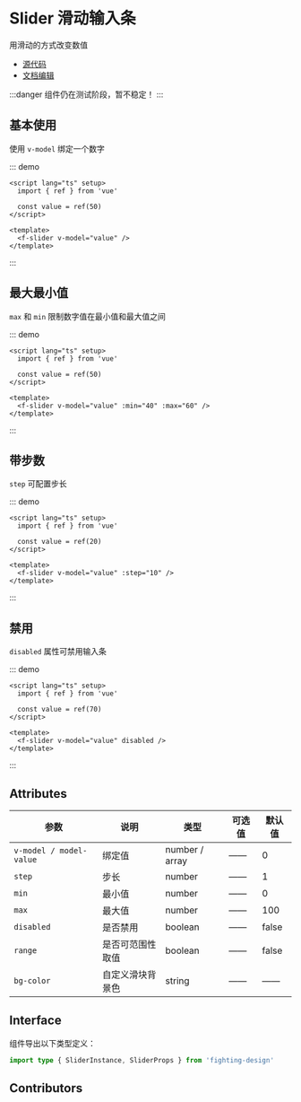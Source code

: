 # Slider 滑动输入条

用滑动的方式改变数值

- [源代码](https://github.com/FightingDesign/fighting-design/tree/master/packages/fighting-design/slider)
- [文档编辑](https://github.com/FightingDesign/fighting-design/blob/master/docs/docs/components/slider.md)

:::danger
组件仍在测试阶段，暂不稳定！
:::

## 基本使用

使用 `v-model` 绑定一个数字

::: demo

```vue
<script lang="ts" setup>
  import { ref } from 'vue'

  const value = ref(50)
</script>

<template>
  <f-slider v-model="value" />
</template>
```

:::

## 最大最小值

`max` 和 `min` 限制数字值在最小值和最大值之间

::: demo

```vue
<script lang="ts" setup>
  import { ref } from 'vue'

  const value = ref(50)
</script>

<template>
  <f-slider v-model="value" :min="40" :max="60" />
</template>
```

:::

## 带步数

`step` 可配置步长

::: demo

```vue
<script lang="ts" setup>
  import { ref } from 'vue'

  const value = ref(20)
</script>

<template>
  <f-slider v-model="value" :step="10" />
</template>
```

:::

## 禁用

`disabled` 属性可禁用输入条

::: demo

```vue
<script lang="ts" setup>
  import { ref } from 'vue'

  const value = ref(70)
</script>

<template>
  <f-slider v-model="value" disabled />
</template>
```

:::

## Attributes

| 参数                    | 说明             | 类型           | 可选值 | 默认值 |
| ----------------------- | ---------------- | -------------- | ------ | ------ |
| `v-model / model-value` | 绑定值           | number / array | ——     | 0      |
| `step`                  | 步长             | number         | ——     | 1      |
| `min`                   | 最小值           | number         | ——     | 0      |
| `max`                   | 最大值           | number         | ——     | 100    |
| `disabled`              | 是否禁用         | boolean        | ——     | false  |
| `range`                 | 是否可范围性取值 | boolean        | ——     | false  |
| `bg-color`              | 自定义滑块背景色 | string         | ——     | ——     |

## Interface

组件导出以下类型定义：

```ts
import type { SliderInstance, SliderProps } from 'fighting-design'
```

## Contributors

<a href="https://github.com/Tyh2001" target="_blank">
  <f-avatar round src="https://avatars.githubusercontent.com/u/73180970?v=4" />
</a>

<a href="https://github.com/long-life233" target="_blank">
  <f-avatar round src="https://avatars.githubusercontent.com/u/77321887?v=4" />
</a>
